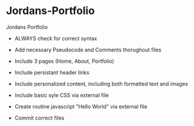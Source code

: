 # Jordans-Portfolio

Jordans Portfolio

- ALWAYS check for correct syntax

- Add necessary Pseudocode and Comments thorughout files

- Include 3 pages (Home, About, Portfolio)

- Include persistant header links

- Include personalized content, including both formatted text and images

- Include basic syle CSS via external file

- Create routine javascript "Hello World" via external file

- Commit correct files
